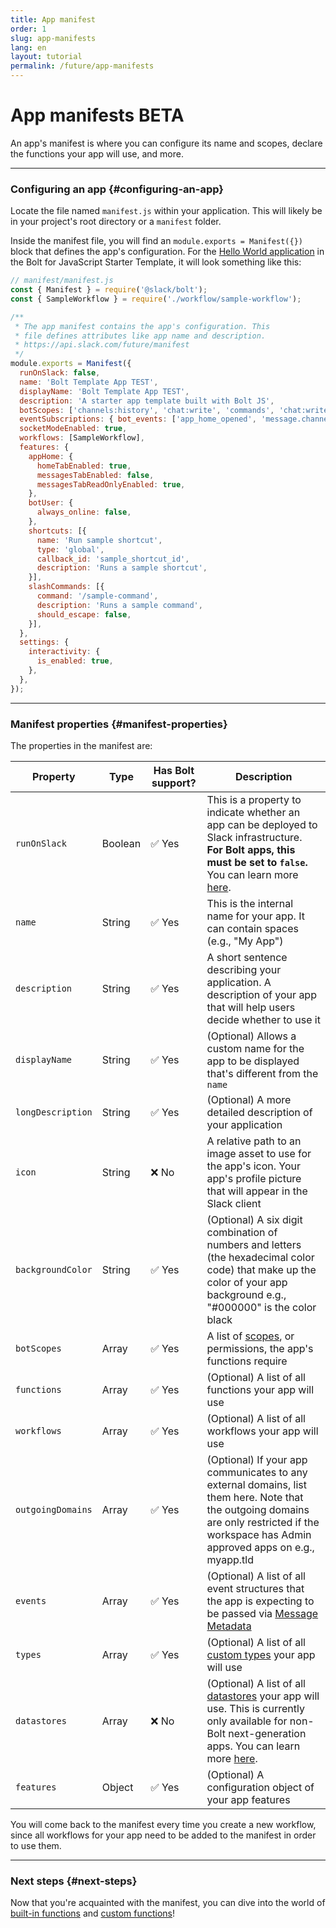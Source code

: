 ```yaml
---
title: App manifest
order: 1
slug: app-manifests
lang: en
layout: tutorial
permalink: /future/app-manifests
---
```

# App manifests <span class="label-beta">BETA</span>

<div class="section-content">
An app's manifest is where you can configure its name and scopes, declare the functions your app will use, and more.
</div>

---

### Configuring an app {#configuring-an-app}

Locate the file named `manifest.js` within your application. This will likely be in your project's root directory or a `manifest` folder. 

Inside the manifest file, you will find an `module.exports = Manifest({})` block that defines the app's configuration. For the [Hello World application](https://github.com/slack-samples/bolt-js-starter-template/tree/future) in the Bolt for JavaScript Starter Template, it will look something like this:

```javascript
// manifest/manifest.js
const { Manifest } = require('@slack/bolt');
const { SampleWorkflow } = require('./workflow/sample-workflow');

/**
 * The app manifest contains the app's configuration. This
 * file defines attributes like app name and description.
 * https://api.slack.com/future/manifest
 */
module.exports = Manifest({
  runOnSlack: false,
  name: 'Bolt Template App TEST',
  displayName: 'Bolt Template App TEST',
  description: 'A starter app template built with Bolt JS',
  botScopes: ['channels:history', 'chat:write', 'commands', 'chat:write.public'],
  eventSubscriptions: { bot_events: ['app_home_opened', 'message.channels'] },
  socketModeEnabled: true,
  workflows: [SampleWorkflow],
  features: {
    appHome: {
      homeTabEnabled: true,
      messagesTabEnabled: false,
      messagesTabReadOnlyEnabled: true,
    },
    botUser: {
      always_online: false,
    },
    shortcuts: [{
      name: 'Run sample shortcut',
      type: 'global',
      callback_id: 'sample_shortcut_id',
      description: 'Runs a sample shortcut',
    }],
    slashCommands: [{
      command: '/sample-command',
      description: 'Runs a sample command',
      should_escape: false,
    }],
  },
  settings: {
    interactivity: {
      is_enabled: true,
    },
  },
});
```
---

### Manifest properties {#manifest-properties}

The properties in the manifest are:

|Property|Type|Has Bolt support?|Description|
|---|---|---|---|
| `runOnSlack` | Boolean |  ✅ Yes | This is a property to indicate whether an app can be deployed to Slack infrastructure. **For Bolt apps, this must be set to `false`.** You can learn more [here](/bolt-js/future/getting-started#next-gen). |
| `name` | String | ✅ Yes | This is the internal name for your app. It can contain spaces (e.g., "My App") |
| `description` |String| ✅ Yes | A short sentence describing your application. A description of your app that will help users decide whether to use it |
| `displayName` | String | ✅ Yes | (Optional) Allows a custom name for the app to be displayed that's different from the `name` |
| `longDescription` | String | ✅ Yes | (Optional) A more detailed description of your application |
| `icon` | String | ❌ No | A relative path to an image asset to use for the app's icon. Your app's profile picture that will appear in the Slack client |
| `backgroundColor` | String | ✅ Yes | (Optional) A six digit combination of numbers and letters (the hexadecimal color code) that make up the color of your app background e.g., "#000000" is the color black |
| `botScopes` | Array<string> | ✅ Yes | A list of [scopes](https://api.slack.com/scopes), or permissions, the app's functions require |
| `functions` | Array | ✅ Yes | (Optional) A list of all functions your app will use |
| `workflows` | Array | ✅ Yes | (Optional) A list of all workflows your app will use |
| `outgoingDomains` | Array<string> | ✅ Yes | (Optional) If your app communicates to any external domains, list them here. Note that the outgoing domains are only restricted if the workspace has Admin approved apps on e.g., myapp.tld |
| `events` | Array | ✅ Yes | (Optional) A list of all event structures that the app is expecting to be passed via [Message Metadata](/metadata/using) |
| `types` | Array | ✅ Yes | (Optional) A list of all [custom types](https://api.slack.com/future/types/custom) your app will use |
| `datastores` | Array | ❌ No | (Optional) A list of all [datastores](https://api.slack.com/future/datastores) your app will use. This is currently only available for non-Bolt next-generation apps. You can learn more [here](/bolt-js/future/getting-started#next-gen).  |
| `features` | Object | ✅ Yes | (Optional)  A configuration object of your app features |

You will come back to the manifest every time you create a new workflow, since all workflows for your app need to be added to the manifest in order to use them.

---

### Next steps {#next-steps}

Now that you're acquainted with the manifest, you can dive into the world of [built-in functions](/bolt-js/future/built-in-functions) and [custom functions](/bolt-js/future/custom-functions)!
